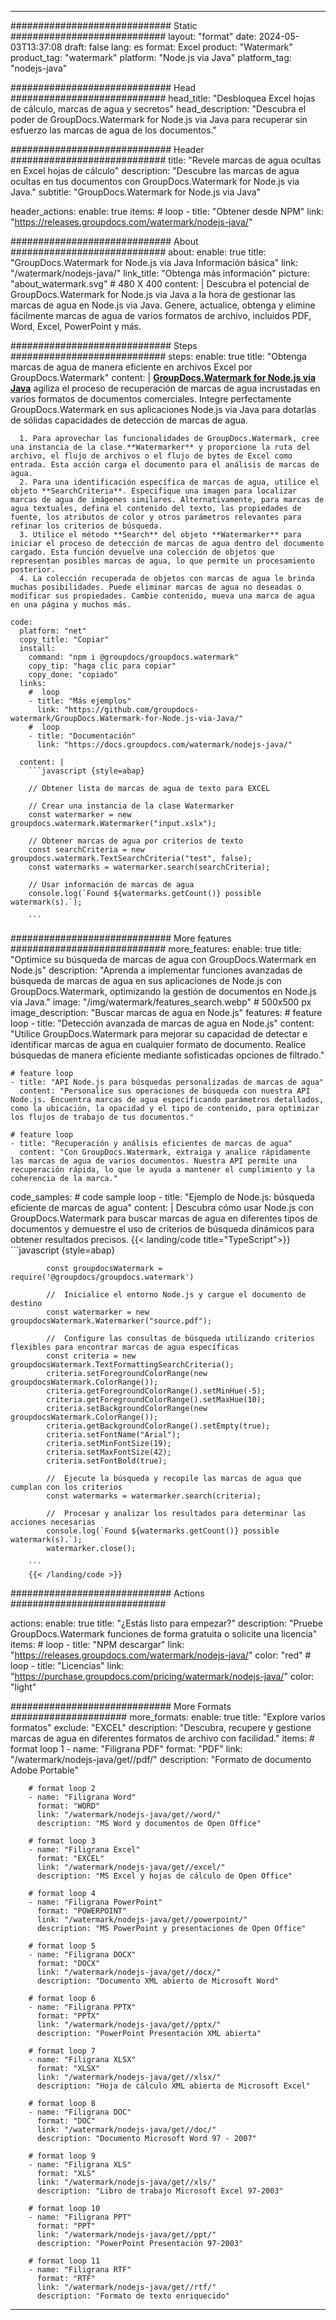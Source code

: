 
---
############################# Static ############################
layout: "format"
date:  2024-05-03T13:37:08
draft: false
lang: es
format: Excel
product: "Watermark"
product_tag: "watermark"
platform: "Node.js via Java"
platform_tag: "nodejs-java"

############################# Head ############################
head_title: "Desbloquea Excel hojas de cálculo, marcas de agua y secretos"
head_description: "Descubra el poder de GroupDocs.Watermark for Node.js via Java para recuperar sin esfuerzo las marcas de agua de los documentos."

############################# Header ############################
title: "Revele marcas de agua ocultas en Excel hojas de cálculo" 
description: "Descubre las marcas de agua ocultas en tus documentos con GroupDocs.Watermark for Node.js via Java."
subtitle: "GroupDocs.Watermark for Node.js via Java" 

header_actions:
  enable: true
  items:
    #  loop
    - title: "Obtener desde NPM"
      link: "https://releases.groupdocs.com/watermark/nodejs-java/"
      
############################# About ############################
about:
    enable: true
    title: "GroupDocs.Watermark for Node.js via Java Información básica"
    link: "/watermark/nodejs-java/"
    link_title: "Obtenga más información"
    picture: "about_watermark.svg" # 480 X 400
    content: |
       Descubra el potencial de GroupDocs.Watermark for Node.js via Java a la hora de gestionar las marcas de agua en Node.js via Java. Genere, actualice, obtenga y elimine fácilmente marcas de agua de varios formatos de archivo, incluidos PDF, Word, Excel, PowerPoint y más.

############################# Steps ############################
steps:
    enable: true
    title: "Obtenga marcas de agua de manera eficiente en archivos Excel por GroupDocs.Watermark"
    content: |
      **[GroupDocs.Watermark for Node.js via Java](https://products.groupdocs.com/watermark/nodejs-java/)** agiliza el proceso de recuperación de marcas de agua incrustadas en varios formatos de documentos comerciales. Integre perfectamente GroupDocs.Watermark en sus aplicaciones Node.js via Java para dotarlas de sólidas capacidades de detección de marcas de agua.
      
      1. Para aprovechar las funcionalidades de GroupDocs.Watermark, cree una instancia de la clase **Watermarker** y proporcione la ruta del archivo, el flujo de archivos o el flujo de bytes de Excel como entrada. Esta acción carga el documento para el análisis de marcas de agua.
      2. Para una identificación específica de marcas de agua, utilice el objeto **SearchCriteria**. Especifique una imagen para localizar marcas de agua de imágenes similares. Alternativamente, para marcas de agua textuales, defina el contenido del texto, las propiedades de fuente, los atributos de color y otros parámetros relevantes para refinar los criterios de búsqueda.
      3. Utilice el método **Search** del objeto **Watermarker** para iniciar el proceso de detección de marcas de agua dentro del documento cargado. Esta función devuelve una colección de objetos que representan posibles marcas de agua, lo que permite un procesamiento posterior.
      4. La colección recuperada de objetos con marcas de agua le brinda muchas posibilidades. Puede eliminar marcas de agua no deseadas o modificar sus propiedades. Cambie contenido, mueva una marca de agua en una página y muchos más.
   
    code:
      platform: "net"
      copy_title: "Copiar"
      install:
        command: "npm i @groupdocs/groupdocs.watermark"
        copy_tip: "haga clic para copiar"
        copy_done: "copiado"
      links:
        #  loop
        - title: "Más ejemplos"
          link: "https://github.com/groupdocs-watermark/GroupDocs.Watermark-for-Node.js-via-Java/"
        #  loop
        - title: "Documentación"
          link: "https://docs.groupdocs.com/watermark/nodejs-java/"
          
      content: |
        ```javascript {style=abap}

        // Obtener lista de marcas de agua de texto para EXCEL

        // Crear una instancia de la clase Watermarker
        const watermarker = new groupdocs.watermark.Watermarker("input.xslx");
        
        // Obtener marcas de agua por criterios de texto
        const searchCriteria = new groupdocs.watermark.TextSearchCriteria("test", false);
        const watermarks = watermarker.search(searchCriteria);

        // Usar información de marcas de agua
        console.log(`Found ${watermarks.getCount()} possible watermark(s).`);
        
        ```            

############################# More features ############################
more_features:
  enable: true
  title: "Optimice su búsqueda de marcas de agua con GroupDocs.Watermark en Node.js"
  description: "Aprenda a implementar funciones avanzadas de búsqueda de marcas de agua en sus aplicaciones de Node.js con GroupDocs.Watermark, optimizando la gestión de documentos en Node.js via Java."
  image: "/img/watermark/features_search.webp" # 500x500 px
  image_description: "Buscar marcas de agua en Node.js"
  features:
    # feature loop
    - title: "Detección avanzada de marcas de agua en Node.js"
      content: "Utilice GroupDocs.Watermark para mejorar su capacidad de detectar e identificar marcas de agua en cualquier formato de documento. Realice búsquedas de manera eficiente mediante sofisticadas opciones de filtrado."

    # feature loop
    - title: "API Node.js para búsquedas personalizadas de marcas de agua"
      content: "Personalice sus operaciones de búsqueda con nuestra API Node.js. Encuentra marcas de agua especificando parámetros detallados, como la ubicación, la opacidad y el tipo de contenido, para optimizar los flujos de trabajo de tus documentos."

    # feature loop
    - title: "Recuperación y análisis eficientes de marcas de agua"
      content: "Con GroupDocs.Watermark, extraiga y analice rápidamente las marcas de agua de varios documentos. Nuestra API permite una recuperación rápida, lo que le ayuda a mantener el cumplimiento y la coherencia de la marca."
      
  code_samples:
    # code sample loop
    - title: "Ejemplo de Node.js: búsqueda eficiente de marcas de agua"
      content: |
        Descubra cómo usar Node.js con GroupDocs.Watermark para buscar marcas de agua en diferentes tipos de documentos y demuestre el uso de criterios de búsqueda dinámicos para obtener resultados precisos.
        {{< landing/code title="TypeScript">}}
        ```javascript {style=abap}
        
            const groupdocsWatermark = require('@groupdocs/groupdocs.watermark')

            //  Inicialice el entorno Node.js y cargue el documento de destino
            const watermarker = new groupdocsWatermark.Watermarker("source.pdf");

            //  Configure las consultas de búsqueda utilizando criterios flexibles para encontrar marcas de agua específicas
            const criteria = new groupdocsWatermark.TextFormattingSearchCriteria();
            criteria.setForegroundColorRange(new groupdocsWatermark.ColorRange());
            criteria.getForegroundColorRange().setMinHue(-5);
            criteria.getForegroundColorRange().setMaxHue(10);
            criteria.setBackgroundColorRange(new groupdocsWatermark.ColorRange());
            criteria.getBackgroundColorRange().setEmpty(true);
            criteria.setFontName("Arial");
            criteria.setMinFontSize(19);
            criteria.setMaxFontSize(42);
            criteria.setFontBold(true);
  
            //  Ejecute la búsqueda y recopile las marcas de agua que cumplan con los criterios
            const watermarks = watermarker.search(criteria);

            //  Procesar y analizar los resultados para determinar las acciones necesarias
            console.log(`Found ${watermarks.getCount()} possible watermark(s).`);
            watermarker.close();

        ```
        {{< /landing/code >}}


############################# Actions ############################

actions:
  enable: true
  title: "¿Estás listo para empezar?"
  description: "Pruebe GroupDocs.Watermark funciones de forma gratuita o solicite una licencia"
  items:
    #  loop
    - title: "NPM descargar"
      link: "https://releases.groupdocs.com/watermark/nodejs-java/"
      color: "red"
        #  loop
    - title: "Licencias"
      link: "https://purchase.groupdocs.com/pricing/watermark/nodejs-java/"
      color: "light"


############################# More Formats #####################
more_formats:
    enable: true
    title: "Explore varios formatos"
    exclude: "EXCEL"
    description: "Descubra, recupere y gestione marcas de agua en diferentes formatos de archivo con facilidad."
    items: 
        # format loop 1
        - name: "Filigrana PDF"
          format: "PDF"
          link: "/watermark/nodejs-java/get//pdf/"
          description: "Formato de documento Adobe Portable"

        # format loop 2
        - name: "Filigrana Word"
          format: "WORD"
          link: "/watermark/nodejs-java/get//word/"
          description: "MS Word y documentos de Open Office"
          
        # format loop 3
        - name: "Filigrana Excel"
          format: "EXCEL"
          link: "/watermark/nodejs-java/get//excel/"
          description: "MS Excel y hojas de cálculo de Open Office"

        # format loop 4
        - name: "Filigrana PowerPoint"
          format: "POWERPOINT"
          link: "/watermark/nodejs-java/get//powerpoint/"
          description: "MS PowerPoint y presentaciones de Open Office"

        # format loop 5
        - name: "Filigrana DOCX"
          format: "DOCX"
          link: "/watermark/nodejs-java/get//docx/"
          description: "Documento XML abierto de Microsoft Word"
          
        # format loop 6
        - name: "Filigrana PPTX"
          format: "PPTX"
          link: "/watermark/nodejs-java/get//pptx/"
          description: "PowerPoint Presentación XML abierta"
          
        # format loop 7
        - name: "Filigrana XLSX"
          format: "XLSX"
          link: "/watermark/nodejs-java/get//xlsx/"
          description: "Hoja de cálculo XML abierta de Microsoft Excel"

        # format loop 8
        - name: "Filigrana DOC"
          format: "DOC"
          link: "/watermark/nodejs-java/get//doc/"
          description: "Documento Microsoft Word 97 - 2007"

        # format loop 9
        - name: "Filigrana XLS"
          format: "XLS"
          link: "/watermark/nodejs-java/get//xls/"
          description: "Libro de trabajo Microsoft Excel 97-2003"

        # format loop 10
        - name: "Filigrana PPT"
          format: "PPT"
          link: "/watermark/nodejs-java/get//ppt/"
          description: "PowerPoint Presentación 97-2003"

        # format loop 11
        - name: "Filigrana RTF"
          format: "RTF"
          link: "/watermark/nodejs-java/get//rtf/"
          description: "Formato de texto enriquecido"

---